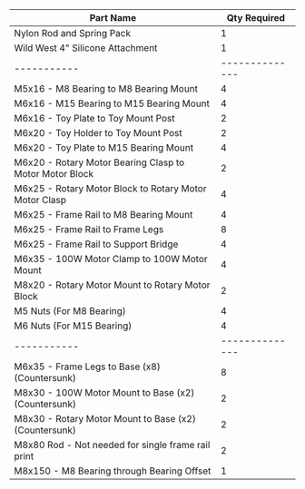 
| Part Name | Qty Required |
|-----------|--------------|
|Nylon Rod and Spring Pack|1|
|Wild West 4" Silicone Attachment	|1|
|-----------|--------------|	
|M5x16 - M8 Bearing to M8 Bearing Mount	|4|
|M6x16 - M15 Bearing to M15 Bearing Mount	|4|
|M6x16 - Toy Plate to Toy Mount Post	|2|
|M6x20 - Toy Holder to Toy Mount Post	|2|
|M6x20 - Toy Plate to M15 Bearing Mount	|4|
|M6x20 - Rotary Motor Bearing Clasp to Motor Motor Block	|2|
|M6x25 - Rotary Motor Block to Rotary Motor Motor Clasp	|4|
|M6x25 - Frame Rail to M8 Bearing Mount	|4|
|M6x25 - Frame Rail to Frame Legs	|8|
|M6x25 - Frame Rail to Support Bridge	|4|
|M6x35 - 100W Motor Clamp to 100W Motor Mount	|4|
|M8x20 - Rotary Motor Mount to Rotary Motor Block	|2|
|M5 Nuts (For M8 Bearing)	|4|
|M6 Nuts (For M15 Bearing)	|4|
|-----------|--------------|	
|M6x35 - Frame Legs to Base (x8) (Countersunk)	|8|
|M8x30 - 100W Motor Mount to Base (x2) (Countersunk)	|2|
|M8x30 - Rotary Motor Mount to Base (x2) (Countersunk)	|2|
|M8x80 Rod - Not needed for single frame rail print	|2|
|M8x150 - M8 Bearing through Bearing Offset	|1|
